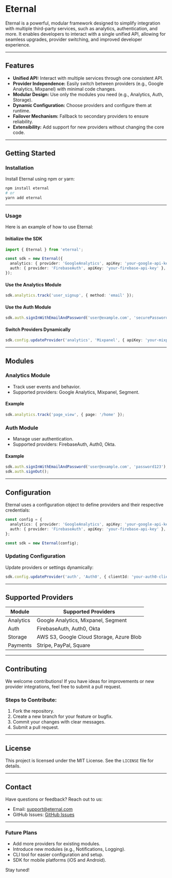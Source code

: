# Eternal

Eternal is a powerful, modular framework designed to simplify integration with multiple third-party services, such as analytics, authentication, and more. It enables developers to interact with a single unified API, allowing for seamless upgrades, provider switching, and improved developer experience.

---

## **Features**

- **Unified API:** Interact with multiple services through one consistent API.
- **Provider Independence:** Easily switch between providers (e.g., Google Analytics, Mixpanel) with minimal code changes.
- **Modular Design:** Use only the modules you need (e.g., Analytics, Auth, Storage).
- **Dynamic Configuration:** Choose providers and configure them at runtime.
- **Failover Mechanism:** Fallback to secondary providers to ensure reliability.
- **Extensibility:** Add support for new providers without changing the core code.

---

## **Getting Started**

### **Installation**

Install Eternal using npm or yarn:

```bash
npm install eternal
# or
yarn add eternal
```

---

### **Usage**

Here is an example of how to use Eternal:

#### **Initialize the SDK**

```typescript
import { Eternal } from 'eternal';

const sdk = new Eternal({
  analytics: { provider: 'GoogleAnalytics', apiKey: 'your-google-api-key' },
  auth: { provider: 'FirebaseAuth', apiKey: 'your-firebase-api-key' },
});
```

#### **Use the Analytics Module**

```typescript
sdk.analytics.track('user_signup', { method: 'email' });
```

#### **Use the Auth Module**

```typescript
sdk.auth.signInWithEmailAndPassword('user@example.com', 'securePassword');
```

#### **Switch Providers Dynamically**

```typescript
sdk.config.updateProvider('analytics', 'Mixpanel', { apiKey: 'your-mixpanel-api-key' });
```

---

## **Modules**

### **Analytics Module**
- Track user events and behavior.
- Supported providers: Google Analytics, Mixpanel, Segment.

#### Example
```typescript
sdk.analytics.track('page_view', { page: '/home' });
```

### **Auth Module**
- Manage user authentication.
- Supported providers: FirebaseAuth, Auth0, Okta.

#### Example
```typescript
sdk.auth.signInWithEmailAndPassword('user@example.com', 'password123');
sdk.auth.signOut();
```

---

## **Configuration**

Eternal uses a configuration object to define providers and their respective credentials:

```typescript
const config = {
  analytics: { provider: 'GoogleAnalytics', apiKey: 'your-google-api-key' },
  auth: { provider: 'FirebaseAuth', apiKey: 'your-firebase-api-key' },
};

const sdk = new Eternal(config);
```

### **Updating Configuration**

Update providers or settings dynamically:

```typescript
sdk.config.updateProvider('auth', 'Auth0', { clientId: 'your-auth0-client-id', domain: 'your-auth0-domain' });
```

---

## **Supported Providers**

| Module      | Supported Providers                         |
|-------------|---------------------------------------------|
| Analytics   | Google Analytics, Mixpanel, Segment         |
| Auth        | FirebaseAuth, Auth0, Okta                   |
| Storage     | AWS S3, Google Cloud Storage, Azure Blob    |
| Payments    | Stripe, PayPal, Square                      |

---

## **Contributing**

We welcome contributions! If you have ideas for improvements or new provider integrations, feel free to submit a pull request.

### Steps to Contribute:
1. Fork the repository.
2. Create a new branch for your feature or bugfix.
3. Commit your changes with clear messages.
4. Submit a pull request.

---

## **License**

This project is licensed under the MIT License. See the `LICENSE` file for details.

---

## **Contact**

Have questions or feedback? Reach out to us:
- Email: support@eternal.com
- GitHub Issues: [GitHub Issues](https://github.com/your-repo/eternal/issues)

---

### **Future Plans**

- Add more providers for existing modules.
- Introduce new modules (e.g., Notifications, Logging).
- CLI tool for easier configuration and setup.
- SDK for mobile platforms (iOS and Android).

Stay tuned!

